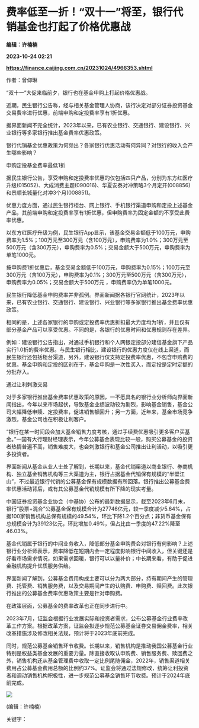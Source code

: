 # 费率低至一折！“双十一”将至，银行代销基金也打起了价格优惠战
**编辑：许楠楠**

**2023-10-24 02:21**

**https://finance.caijing.com.cn/20231024/4966353.shtml**

作者：曾仰琳

“双十一”大促来临前夕，银行也在基金申购上打起价格优惠战。

近期，民生银行公告称，经与相关基金管理人协商，该行决定对部分证券投资基金交易费率进行优惠，前端申购和定投费率享有1折优惠。

据界面新闻不完全统计，2023年以来，已有农业银行、交通银行、建设银行、兴业银行等多家银行推出基金费率优惠政策。

银行代销基金优惠政策为何频出？各家银行优惠活动有何异同？对银行的收入会产生哪些影响？

申购定投基金费率最低1折

据民生银行公告，享受申购和定投费率优惠的仅包括四只产品，分别为东方红医疗升级(015052)、大成消费主题(090016)、华夏安泰对冲策略3个月定开(008856)和景顺长城量化对冲3个月(008851)。

优惠力度方面，通过民生银行柜台、网上银行、手机银行渠道申购和定投上述基金产品，其前端申购和定投费率享有1折优惠，但申购费率为固定金额的不享受此费率优惠。

以东方红医疗升级为例，民生银行App显示，该基金交易金额低于100万元，申购费率为1.5%；100万元至300万元（含100万元），申购费率为1.0%；300万元至500万元（含300万元），申购费率为0.5%；交易金额大于500万元，申购费率为单笔1000元。

按申购费1折优惠后，基金交易金额低于100万元，申购费率为0.15%；100万元至300万元（含100万元），申购费率为0.1%；300万元至500万元（含300万元），申购费率为0.05%；交易金额大于500万元 ，申购费率仍为单笔1000元。

民生银行降低基金申购费率并非孤例。界面新闻据各银行官网统计，2023年以来，已有农业银行、交通银行、建设银行、兴业银行等多家银行推出基金费率优惠政策。

相同的是，上述各家银行的申购或定投费率优惠折扣最大力度均为1折，并且仅有部分基金产品可以享受优惠。不同的是，各银行的优惠时间和优惠规则存在差异。

例如：建设银行公告指出，对通过手机银行和个人网银定投部分建信基金旗下产品实行1.0折的费率优惠。与民生银行相比，建设银行的优惠力度仅在线上渠道，而民生银行还包括柜台渠道，另外，建设银行仅支持定投费率优惠，不包含申购费的优惠。基金申购和定投的区别在于，基金申购是一次性买入，而定投是定时定额的分批存入。

通过让利刺激交易

对于多家银行推出基金费率优惠政策的原因，一不愿具名的银行业分析师向界面新闻指出，今年以来市场起伏，导致基金业绩波动较为剧烈，影响基金销售，基金公司大幅降低申赎、定投费率，促进销售额回升；另一方面，近年来，基金市场竞争激烈，基金公司也在积极让利客户。

“银行在某一时间段会加大基金销售力度考核，通过手续费优惠吸引更多客户买基金。”一国有大行理财经理表示，今年公募基金表现比较一般，购买公募基金的投资者热情普遍不高，销售难度大，也会刺激银行和基金公司推出让利活动，以吸引更多投资者。

界面新闻从基金从业人士处了解到，长期以来，基金代销渠道以商业银行、券商机构、独立基金销售机构等三大渠道为主，银行占据基金代销保有规模的“半壁江山”，不过最近银行代销的公募基金保有规模数据有所回落。银行推出公募基金费率优惠活动背后，或有其公募基金代销规模有所下降的现实考量。

中国证券投资基金业协会（中基协）公布的最新数据显示，截至2023年6月末， 银行“股票+混合”公募基金保有规模合计为27746亿元，较一季度减少5.64%，占据100家销售机构总保有规模的49.54%，环比下降1.2个百分点；非货币基金保有总规模合计为39123亿元，环比增加0.49%，但占比由一季度的47.22%降至46.03%。

基金代销属于银行的中间业务收入，降低部分基金申购费会对银行有何影响？上述银行业分析师表示，费率降低在短期内会一定程度影响银行中间收入，但关键还是好看市场需求情况，如果需求回暖，银行可以以量补价；中长期来看，有助于促进金融机构提升优质服务供给。

界面新闻了解到，公募基金费用构成主要可以分为两大部分，持有期间产生的管理费、托管费、销售服务费，以及交易期间产生的认购费、申购费、赎回费。此次银行推出的公募基金费率优惠政策主要是针对申购费。

在政策层面，公募基金的费率改革也正在同步进行中。

2023年7月，证监会根据行业发展实际和投资者需求，公布公募基金行业费率改革工作方案。根据改革方案，证监会拟逐步规范公募基金证券交易佣金费率，相关改革措施涉及修改相关法规，预计将于2023年底前完成。

同时，规范公募基金销售环节收费。长期以来，销售机构是推动我国公募基金行业特别是权益类基金发展的重要力量。除直接收取认申购费、销售服务费、赎回费之外，销售机构还从基金管理费中收取一定比例尾随佣金，2022年，销售渠道相关费用占公募基金费用总额的比例约37%。证监会将通过法规修改，统筹让利投资者和调动销售机构积极性，进一步规范公募基金销售环节收费。预计于2024年底前完成。

![](https://tx1.cdn.caijing.com.cn/2014-03-27/114048455.jpg)

(编辑：许楠楠)

关键字：